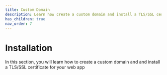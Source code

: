 ```yaml
---
title: Custom Domain
description: Learn how create a custom domain and install a TLS/SSL certificate for your web app
has_children: true
nav_order: 7
---
```


# Installation

In this section, you will learn how to create a custom domain and and install a TLS/SSL certificate for your web app

